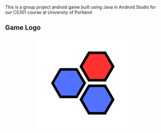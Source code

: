 This is a group project android game built using Java in Android Studio for our CS301 course at University of Portland


## Game Logo

<p align="center">
<img src="https://github.com/Jayden63/HexGame/blob/main/app/src/main/ic_launcher-playstore.png" width=300>
</p>


